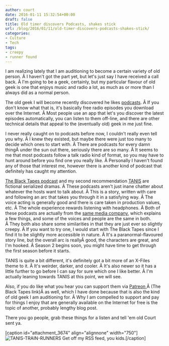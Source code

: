 ```yaml
---
author: court
date: 2016-01-11 15:32:54+00:00
draft: false
title: Old timer discovers Podcasts, shakes stick
url: /blog/2016/01/11/old-timer-discovers-podcasts-shakes-stick/
categories:
- Culture
- Tech
tags:
- creepy
- runner found
---
```


I am realizing lately that I am auditioning to become a certain variety of old person. Â I haven't got the part yet, but let's just say I have received a call back. Â I'm going to be a geek, certainly, but my particular flavour of old geek is one that enjoys music and radio a lot, as much as or more than I always did as a normal person.

The old geek I will become recently discovered he likes [podcasts](http://en.wikipedia.org/wiki/Podcast). Â If you don't know what that is, it's basically free radio episodes you download over the Internet. Â Most people use an app that let's you discover the latest episodes automatically, you can listen to them off-line, and there are other technical details that appeal to the (eventually old) geek in me just fine.

I never really caught on to podcasts before now, I couldn't really even tell you why. Â I knew they existed, but maybe there were just too many to decide which ones to start with. Â There are podcasts for every damn thingÂ under the sun out there, seriously there are so many. Â It seems to me that most podcasts follow a talk radio kind of format, so you may have to hunt around before you find one you really like. Â Personally I haven't found any of those that interest me, however there is another kind of podcast that definitely has caught my attention.

[The Black Tapes podcast](http://theblacktapespodcast.com/) and my second recommendation [TANIS](http://www.tanispodcast.com/) are fictional serialized dramas. Â These podcasts aren't just inane chatter about whatever the hosts want to talk about. Â This is a story, written with care and following an arc that takes you through it in a satisfying way. Â The voice acting is generally good and there is care taken in production values, etc. Â The whole experience rewards listening with headphones. Â Both of these podcasts are actually from the [same media company](http://pnwstories.com/), which explains a few things, and some of the voices and people are the same in both. Â They both also share some similarities in that they are just ever so slightly creepy. Â If you want to try one, I would start with The Black Tapes since I find it to be slightly more accessible in nature. Â It's a paranormal-flavoured story line, but the overall arc is reallyÂ good, the characters are great, and I'm hooked. Â Season 2 begins soon, you might have time to get through the first season before it starts.

TANIS is quite a bit different, it's definitely got a bit more of an X-Files theme to it. Â It's weirder, darker, and cooler. Â It's also newer so it has a little further to go before I can say for sure which one I like better. Â I'm actually leaning towards TANIS at this point, we will see.

Also, if you do like what you hear you can support them via [Patreon ](https://www.patreon.com/theblacktapespodcast?ty=c)Â (The Black Tapes link)Â as well, which I have done because that is also the kind of old geek I am auditioning for. Â Why I am compelled to support and pay for things I enjoy that are generally available on the Internet for free is the topic of another, probably lengthy blog post.

There you go people, grab these things for a listen and tell 'em old Court sent ya.

[caption id="attachment_3674" align="alignnone" width="750"]![TANIS-TRAIN-RUNNERS](http://www.vallentyne.com/blog/wp-content/uploads/2016/01/TANIS-TRAIN-RUNNERS.png)
Get off my RSS feed, you kids.[/caption]
